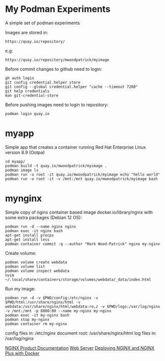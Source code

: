 # My Podman Experiments

A simple set of podman experiments

Images are stored in: 

    https://quay.io/repository/ 

e.g:

    https://quay.io/repository/mwoodpatrick/myimage

Before commit changes to github need to login:

    gh auth login
    git config credential.helper store
    git config --global credential.helper "cache --timeout 7200"
    git help credentials
    man git-credential-store

Before pushing images need to login to repository:

    podman login quay.io

# myapp

Simple app that creates a container running Red Hat Enterprise Linux version 8.9 (Ootpa)

    cd myapp/
    podman build -t quay.io/mwoodpatrick/myimage .
    podman image ls
    podman run -u root -it quay.io/mwoodpatrick/myimage echo "hello world"
    podman run -u root -it -v /mnt:/mnt quay.io/mwoodpatrick/myimage bash

# mynginx

Simple copy of nginx container based image docker.io/library/nginx with some extra packages (Debian 12 OS):

    podman run -d --name nginx nginx
    podman exec -it nginx bash
    apt-get install procps
    apt-get install less
    podman container commit -q --author "Mark Wood-Patrick" nginx my-nginx

Create volume:

    podman volume create webdata
    podman volume list
    podman volume inspect webdata
    nvim  ~/.local/share/containers/storage/volumes/webdata/_data/index.html

Run my image:

    podman run -d -v $PWD/config:/etc/nginx -v $PWD/html:/usr/share/nginx/html -v webdata:/usr/share/nginx/html/webdata:ro,z -v $PWD/logs:/var/log/nginx -v /mnt:/mnt -p 8080:80 --name my-nginx my-nginx
    podman exec -it my-nginx bash
    podman stop my-nginx
    podman container rm my-nginx

config files in: /etc/nginx
document root: /usr/share/nginx/html
log files in: /var/log/nginx

[NGINX Product Documentation](https://docs.nginx.com/)
[Web Server](https://docs.nginx.com/nginx/admin-guide/web-server)
[Deploying NGINX and NGINX Plus with Docker](https://www.nginx.com/blog/deploying-nginx-nginx-plus-docker/)
